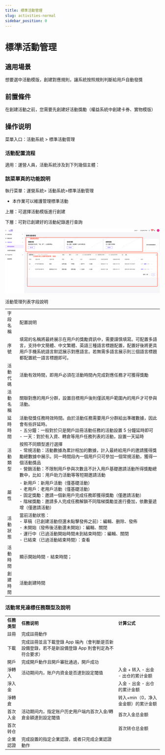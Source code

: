 ```yaml
---
title: 標準活動管理
slug: activities-normal
sidebar_position: 0
---
```



# 標準活動管理

## 適用場景

想要選中活動模版，創建對應規則，讓系統按照規則判斷給用戶自動發獎

## 前置條件

在創建活動之前，您需要先創建好活動獎勵（權益系統中創建卡券、實物模版）

## 操作说明

菜單入口：活動系統 > 標準活動管理

### 活動配置流程

適用：運營人員，活動系統涉及到下列幾個主體：

### 該菜單頁的功能說明

執行菜單：運營系統> 活動系統>標準活動管理

- 本作業可以維護管理標準活動

上層：可選擇活動模版進行創建

下層：可對已創建好的活動紀錄進行查詢

<img src="./assets/BfW6bVu99oQ3Brx07DIciOpHn7b.png"/>

活動管理列表字段說明

|   |   |
|---|---|
|字段名稱 | 配置說明|
|序號 | 填寫的名稱將最終展示在用戶的獎勵資訊中，需要謹慎填寫。可配置多語言，支持中文簡體、中文繁體、英語三種語言標題配置，配置好後將更具用戶手機系統語言默認展示對應語言。若無需多語言展示則三個語言標題都配置統一語言標題即可。|
|活動代碼 | 活動有效時間，即用戶必須在活動時間內完成對應任務才可獲得獎勵|
|活動名稱 | 關聯對應的用戶分群，設置目標用戶後則僅該用戶範圍內的用戶才可參與活動。|
|延時時間 | 活動發獎任務時效時間。由於活動任務需要用戶分群給出準確數據，因此會有些許延時。<br/>- 五分鐘：一般對於只是開戶註冊活動任務的活動設置 5 分鐘延時即可<br/>- 一天：對於有入資、轉倉等用戶任務列表的活動，設置一天延時|
|活動類型 | 按照不同類型進行選擇<br/>- 常規活動：活動數據為累計相加的數據，計入最終給用戶的邀請獲得獎勵總數據中展示。同一時間段內一個用戶只可參加一個常規活動，獲得一個活動獎品<br/>- 營銷活動：不限制用戶參與次數且不計入用戶基礎邀請活動所得獎勵總數中，比如：用戶助力活動等等短期邀請活動|
|屬性|- 新用戶：新用戶活動（僅基礎活動）<br/>- 老用戶：老用戶活動（僅基礎活動）<br/>- 固定獎勵：邀請一個新用戶完成任務即獲得獎勵（僅邀請活動）<br/>- 階梯獎勵：邀請多人完成任務解鎖不同階梯獎勵並進行疊加，依數量遞增（僅邀請活動）|
|活動狀態 | 當前活動狀態：<br/>- 草稿（已創建活動但還未點擊發佈之前）：編輯、删除、發佈<br/>- 未開始（發佈後活動還未開始）：編輯、關閉<br/>- 運行中（已過活動開始時間未到結束時間）：編輯、關閉<br/>- 已結束（已過活動結束時間）：查看|
|活動時間 | 顯示開始時間 - 結束時間；|
|創建時間 | 活動創建時間|

### 活動常見達標任務類型及說明

|   |   |   |
|---|---|---|
|**任務类型**|**任務说明**|**计算公式**|
|註冊 | 完成註冊動作||
|下載 | 完成註冊並且下載登錄 App 端內（會判斷是否新設備登錄，若不是新設備登錄 App 則會判定為不符合要求）||
|開戶 | 完成開戶動作且開戶審批通過，開戶成功||
|淨轉入 | 活动期间内，账户内資金是否達到設定閾值 | 入金 + 转入 - 出金 - 出仓的累计金额|
|淨入金||入金 - 出金 - 出仓的累计金额|
|淨轉倉||转入+min（0，净入金金额）的累计金额|
|首次入金 | 活动期间内，指定账户历史用户端内首次入金/轉倉金額達到設定閾值 | 首次入金总金额|
|首次转仓||首次转仓总金额|
|企業認證 | 完成設置的指定企業認證，或者只完成企業認證動作||

### 
